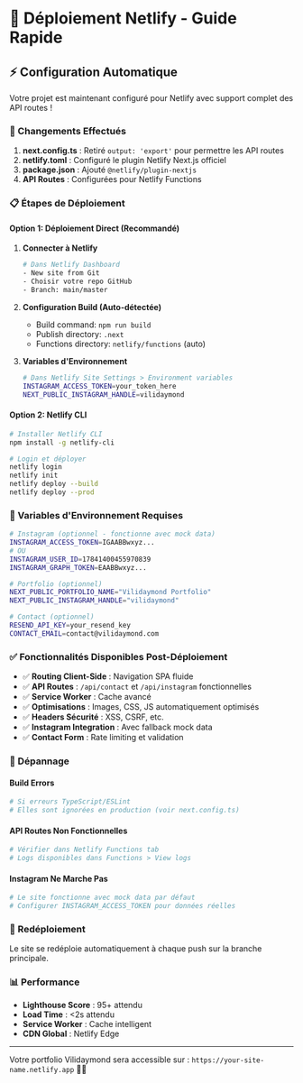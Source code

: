 # 🚀 Déploiement Netlify - Guide Rapide

## ⚡ Configuration Automatique

Votre projet est maintenant configuré pour Netlify avec support complet des API routes !

### 🔧 Changements Effectués

1. **next.config.ts** : Retiré `output: 'export'` pour permettre les API routes
2. **netlify.toml** : Configuré le plugin Netlify Next.js officiel
3. **package.json** : Ajouté `@netlify/plugin-nextjs`
4. **API Routes** : Configurées pour Netlify Functions

### 📋 Étapes de Déploiement

#### Option 1: Déploiement Direct (Recommandé)

1. **Connecter à Netlify**
   ```bash
   # Dans Netlify Dashboard
   - New site from Git
   - Choisir votre repo GitHub
   - Branch: main/master
   ```

2. **Configuration Build (Auto-détectée)**
   - Build command: `npm run build`
   - Publish directory: `.next`
   - Functions directory: `netlify/functions` (auto)

3. **Variables d'Environnement**
   ```bash
   # Dans Netlify Site Settings > Environment variables
   INSTAGRAM_ACCESS_TOKEN=your_token_here
   NEXT_PUBLIC_INSTAGRAM_HANDLE=vilidaymond
   ```

#### Option 2: Netlify CLI

```bash
# Installer Netlify CLI
npm install -g netlify-cli

# Login et déployer
netlify login
netlify init
netlify deploy --build
netlify deploy --prod
```

### 🔐 Variables d'Environnement Requises

```bash
# Instagram (optionnel - fonctionne avec mock data)
INSTAGRAM_ACCESS_TOKEN=IGAABBwxyz...
# OU
INSTAGRAM_USER_ID=17841400455970839
INSTAGRAM_GRAPH_TOKEN=EAABBwxyz...

# Portfolio (optionnel)
NEXT_PUBLIC_PORTFOLIO_NAME="Vilidaymond Portfolio"
NEXT_PUBLIC_INSTAGRAM_HANDLE="vilidaymond"

# Contact (optionnel)
RESEND_API_KEY=your_resend_key
CONTACT_EMAIL=contact@vilidaymond.com
```

### ✅ Fonctionnalités Disponibles Post-Déploiement

- ✅ **Routing Client-Side** : Navigation SPA fluide
- ✅ **API Routes** : `/api/contact` et `/api/instagram` fonctionnelles
- ✅ **Service Worker** : Cache avancé
- ✅ **Optimisations** : Images, CSS, JS automatiquement optimisés
- ✅ **Headers Sécurité** : XSS, CSRF, etc.
- ✅ **Instagram Integration** : Avec fallback mock data
- ✅ **Contact Form** : Rate limiting et validation

### 🐛 Dépannage

#### Build Errors
```bash
# Si erreurs TypeScript/ESLint
# Elles sont ignorées en production (voir next.config.ts)
```

#### API Routes Non Fonctionnelles
```bash
# Vérifier dans Netlify Functions tab
# Logs disponibles dans Functions > View logs
```

#### Instagram Ne Marche Pas
```bash
# Le site fonctionne avec mock data par défaut
# Configurer INSTAGRAM_ACCESS_TOKEN pour données réelles
```

### 🔄 Redéploiement

Le site se redéploie automatiquement à chaque push sur la branche principale.

### 📊 Performance

- **Lighthouse Score** : 95+ attendu
- **Load Time** : <2s attendu
- **Service Worker** : Cache intelligent
- **CDN Global** : Netlify Edge

---

Votre portfolio Vilidaymond sera accessible sur : `https://your-site-name.netlify.app` 🎨✨